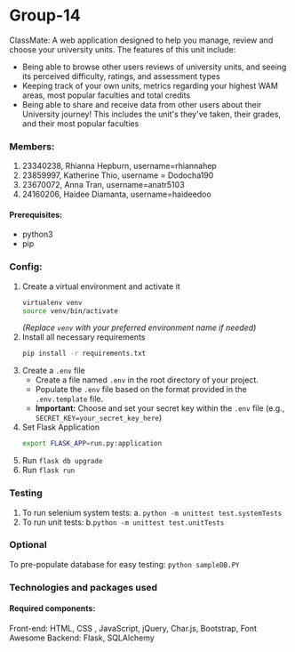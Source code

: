 # Group-14
ClassMate: A web application designed to help you manage, review and choose your university units. 
The features of this unit include:
- Being able to browse other users reviews of university units, and seeing its perceived difficulty, ratings, and assessment types
- Keeping track of your own units, metrics regarding your highest WAM areas, most popular faculties and total credits
- Being able to share and receive data from other users about their University journey! This includes the unit's they've taken, their grades, and their most popular faculties
### Members:
1. 23340238, Rhianna Hepburn, username=rhiannahep
2. 23859997, Katherine Thio, username = Dodocha190
4. 23670072, Anna Tran, username=anatr5103
5. 24160206, Haidee Diamanta, username=haideedoo

#### Prerequisites:
- python3
- pip

### Config:
1. Create a virtual environment and activate it
    ```bash
    virtualenv venv
    source venv/bin/activate
    ```
    *(Replace `venv` with your preferred environment name if needed)*
2. Install all necessary requirements
    ```bash
    pip install -r requirements.txt
    ```
3. Create a `.env` file
    * Create a file named `.env` in the root directory of your project.
    * Populate the `.env` file based on the format provided in the `.env.template` file.
    * **Important:** Choose and set your secret key within the `.env` file (e.g., `SECRET_KEY=your_secret_key_here`)
4. Set Flask Application
    ```bash
    export FLASK_APP=run.py:application
    ```
5. Run `flask db upgrade`
6. Run `flask run`


### Testing
1. To run selenium system tests:
    a. `python -m unittest test.systemTests`
2. To run unit tests:
    b.`python -m unittest test.unitTests`

### Optional
To pre-populate database for easy testing: `python sampleDB.PY`

### Technologies and packages used
#### Required components:
Front-end: HTML, CSS , JavaScript, jQuery, Char.js, Bootstrap, Font Awesome
Backend: Flask, SQLAlchemy
